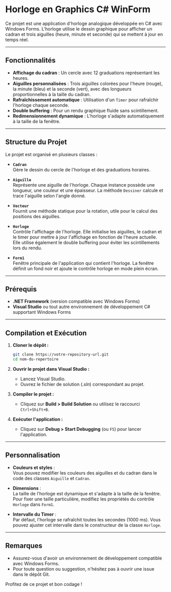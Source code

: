 # Horloge en Graphics C# WinForm

Ce projet est une application d'horloge analogique développée en C# avec Windows Forms. L'horloge utilise le dessin graphique pour afficher un cadran et trois aiguilles (heure, minute et seconde) qui se mettent à jour en temps réel.

---

## Fonctionnalités

- **Affichage du cadran** : Un cercle avec 12 graduations représentant les heures.
- **Aiguilles personnalisées** : Trois aiguilles colorées pour l'heure (rouge), la minute (bleu) et la seconde (vert), avec des longueurs proportionnelles à la taille du cadran.
- **Rafraîchissement automatique** : Utilisation d'un `Timer` pour rafraîchir l'horloge chaque seconde.
- **Double buffering** : Pour un rendu graphique fluide sans scintillement.
- **Redimensionnement dynamique** : L'horloge s'adapte automatiquement à la taille de la fenêtre.

---

## Structure du Projet

Le projet est organisé en plusieurs classes :

- **`Cadran`**  
  Gère le dessin du cercle de l'horloge et des graduations horaires.

- **`Aiguille`**  
  Représente une aiguille de l'horloge. Chaque instance possède une longueur, une couleur et une épaisseur. La méthode `Dessiner` calcule et trace l'aiguille selon l'angle donné.

- **`Vecteur`**  
  Fournit une méthode statique pour la rotation, utile pour le calcul des positions des aiguilles.

- **`Horloge`**  
  Contrôle l'affichage de l'horloge. Elle initialise les aiguilles, le cadran et le timer pour mettre à jour l'affichage en fonction de l'heure actuelle. Elle utilise également le double buffering pour éviter les scintillements lors du rendu.

- **`Form1`**  
  Fenêtre principale de l'application qui contient l'horloge. La fenêtre définit un fond noir et ajoute le contrôle horloge en mode plein écran.

---

## Prérequis

- **.NET Framework** (version compatible avec Windows Forms)
- **Visual Studio** ou tout autre environnement de développement C# supportant Windows Forms

---

## Compilation et Exécution

1. **Cloner le dépôt :**

   ```bash
   git clone https://votre-repository-url.git
   cd nom-du-repertoire
   ```

2. **Ouvrir le projet dans Visual Studio :**

   - Lancez Visual Studio.
   - Ouvrez le fichier de solution (*.sln*) correspondant au projet.

3. **Compiler le projet :**

   - Cliquez sur **Build > Build Solution** ou utilisez le raccourci `Ctrl+Shift+B`.

4. **Exécuter l'application :**

   - Cliquez sur **Debug > Start Debugging** (ou `F5`) pour lancer l'application.

---

## Personnalisation

- **Couleurs et styles** :  
  Vous pouvez modifier les couleurs des aiguilles et du cadran dans le code des classes `Aiguille` et `Cadran`.
  
- **Dimensions** :  
  La taille de l'horloge est dynamique et s'adapte à la taille de la fenêtre. Pour fixer une taille particulière, modifiez les propriétés du contrôle `Horloge` dans `Form1`.

- **Intervalle du Timer** :  
  Par défaut, l'horloge se rafraîchit toutes les secondes (1000 ms). Vous pouvez ajuster cet intervalle dans le constructeur de la classe `Horloge`.

---

## Remarques

- Assurez-vous d'avoir un environnement de développement compatible avec Windows Forms.
- Pour toute question ou suggestion, n'hésitez pas à ouvrir une issue dans le dépôt Git.

Profitez de ce projet et bon codage !
